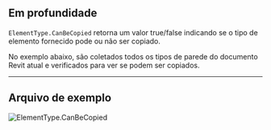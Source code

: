 ## Em profundidade
`ElementType.CanBeCopied` retorna um valor true/false indicando se o tipo de elemento fornecido pode ou não ser copiado.

No exemplo abaixo, são coletados todos os tipos de parede do documento Revit atual e verificados para ver se podem ser copiados.
___
## Arquivo de exemplo

![ElementType.CanBeCopied](./Revit.Elements.ElementType.CanBeCopied_img.jpg)
